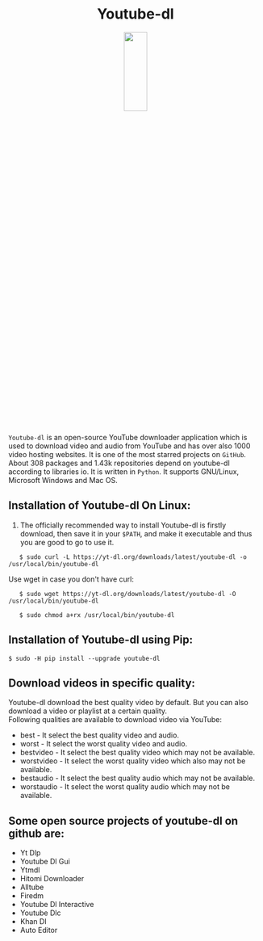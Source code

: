 <h1 align="center"> Youtube-dl </h1>
 <p align = "center">  
 <img src="https://www.plat4om.com/wp-content/uploads/2020/10/WhatsApp-Image-2020-10-28-at-16.21.51.jpeg" style="width:30%; height:20%; display: block;"/></p>      
  
`Youtube-dl` is an open-source YouTube downloader application which is used to download video and audio from YouTube and has over also 1000 video hosting websites. It is one of the most starred projects on `GitHub`. About 308 packages and 1.43k repositories depend on youtube-dl according to libraries io. It is written in `Python`. It supports GNU/Linux, Microsoft Windows and Mac OS.   
    
## Installation of Youtube-dl On Linux:
1. The officially recommended way to install Youtube-dl is firstly download, then save it in your `$PATH`, and make it executable and thus you are good to go to use it.
```
   $ sudo curl -L https://yt-dl.org/downloads/latest/youtube-dl -o /usr/local/bin/youtube-dl
```

 Use wget  in case you don't have curl:


```
   $ sudo wget https://yt-dl.org/downloads/latest/youtube-dl -O /usr/local/bin/youtube-dl
```

```
   $ sudo chmod a+rx /usr/local/bin/youtube-dl
```   
## Installation of Youtube-dl using Pip:
```
$ sudo -H pip install --upgrade youtube-dl
```   

## Download videos in specific quality:
Youtube-dl download the best quality video by default. But you can also download a video or playlist at a certain quality.   
Following qualities are available to download video via YouTube:  
* best - It select the best quality video and audio.
* worst - It select the worst quality video and audio.
* bestvideo - It select the best quality video which may not be available.
* worstvideo - It select the worst quality video which also may not be available.
* bestaudio - It select the best quality audio which may not be available.
* worstaudio - It select the worst quality audio which may not be available.   

## Some open source projects of youtube-dl on github are:
* Yt Dlp
* Youtube Dl Gui
* Ytmdl
* Hitomi Downloader
* Alltube
* Firedm
* Youtube Dl Interactive
* Youtube Dlc
* Khan Dl
* Auto Editor
